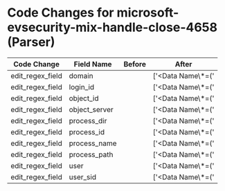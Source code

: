 # Code Changes for microsoft-evsecurity-mix-handle-close-4658 (Parser)

| Code Change | Field Name | Before | After |
|-------------|------------|--------|-------|
| edit_regex_field | domain |  | ['<Data Name\\*=(\'|")SubjectDomainName(\'|")>(NT AUTHORITY|({domain}[^<>]+))</Data>'] |
| edit_regex_field | login_id |  | ['<Data Name\\*=(\'|")SubjectLogonId(\'|")>({login_id}[^<]+)</Data>'] |
| edit_regex_field | object_id |  | ['<Data Name\\*=(\'|")HandleId(\'|")>({object_id}[^<>]+)</Data>'] |
| edit_regex_field | object_server |  | ['<Data Name\\*=(\'|")ObjectServer(\'|")>({object_server}[^<>]+)</Data>'] |
| edit_regex_field | process_dir |  | ['<Data Name\\*=(\'|")ProcessName(\'|")>({process_path}({process_dir}[^<>]*?[\\\/]+)?({process_name}[^<>\\\/]+))</Data>'] |
| edit_regex_field | process_id |  | ['<Data Name\\*=(\'|")ProcessId(\'|")>({process_id}[^<>]+)</Data>'] |
| edit_regex_field | process_name |  | ['<Data Name\\*=(\'|")ProcessName(\'|")>({process_path}({process_dir}[^<>]*?[\\\/]+)?({process_name}[^<>\\\/]+))</Data>'] |
| edit_regex_field | process_path |  | ['<Data Name\\*=(\'|")ProcessName(\'|")>({process_path}({process_dir}[^<>]*?[\\\/]+)?({process_name}[^<>\\\/]+))</Data>'] |
| edit_regex_field | user |  | ['<Data Name\\*=(\'|")SubjectUserName(\'|")>(SYSTEM|({user}[\w\.\-\!\#\^\~]{1,40}\$?))</Data>'] |
| edit_regex_field | user_sid |  | ['<Data Name\\*=(\'|")SubjectUserSid(\'|")>({user_sid}[^<>]+)</Data>'] |